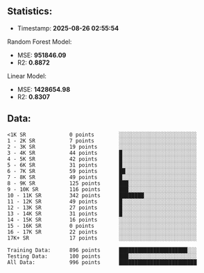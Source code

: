 <!--START_SECTION:metrics-->
## Statistics:
 - Timestamp: **2025-08-26 02:55:54**

Random Forest Model:
 - MSE: **951846.09**
 - R2: **0.8872**

Linear Model:
 - MSE: **1428654.98**
 - R2: **0.8307**

## Data:
```text
<1K SR				0 points		░░░░░░░░░░░░░░░░░░░░░░░░░
1 - 2K SR			7 points		░░░░░░░░░░░░░░░░░░░░░░░░░
2 - 3K SR			19 points		░░░░░░░░░░░░░░░░░░░░░░░░░
3 - 4K SR			44 points		█░░░░░░░░░░░░░░░░░░░░░░░░
4 - 5K SR			42 points		█░░░░░░░░░░░░░░░░░░░░░░░░
5 - 6K SR			31 points		█░░░░░░░░░░░░░░░░░░░░░░░░
6 - 7K SR			59 points		██░░░░░░░░░░░░░░░░░░░░░░░
7 - 8K SR			49 points		█░░░░░░░░░░░░░░░░░░░░░░░░
8 - 9K SR			125 points		███░░░░░░░░░░░░░░░░░░░░░░
9 - 10K SR			116 points		███░░░░░░░░░░░░░░░░░░░░░░
10 - 11K SR			342 points		████████░░░░░░░░░░░░░░░░░
11 - 12K SR			49 points		█░░░░░░░░░░░░░░░░░░░░░░░░
12 - 13K SR			27 points		█░░░░░░░░░░░░░░░░░░░░░░░░
13 - 14K SR			31 points		█░░░░░░░░░░░░░░░░░░░░░░░░
14 - 15K SR			16 points		░░░░░░░░░░░░░░░░░░░░░░░░░
15 - 16K SR			0 points		░░░░░░░░░░░░░░░░░░░░░░░░░
16 - 17K SR			22 points		░░░░░░░░░░░░░░░░░░░░░░░░░
17K+ SR				17 points		░░░░░░░░░░░░░░░░░░░░░░░░░

Training Data:		896 points		██████████████████████░░░
Testing Data:		100 points		███░░░░░░░░░░░░░░░░░░░░░░
All Data:			996 points		█████████████████████████
```
<!--END_SECTION:metrics-->

